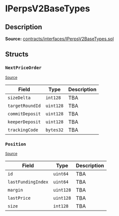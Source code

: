 # IPerpsV2BaseTypes

## Description

**Source:** [contracts/interfaces/IPerpsV2BaseTypes.sol](https://github.com/Synthetixio/synthetix/tree/v2.69.0/contracts/interfaces/IPerpsV2BaseTypes.sol)

## Structs

### `NextPriceOrder`

<sub>[Source](https://github.com/Synthetixio/synthetix/tree/v2.69.0/contracts/interfaces/IPerpsV2BaseTypes.sol#L31)</sub>

| Field           | Type      | Description |
| --------------- | --------- | ----------- |
| `sizeDelta`     | `int128`  | TBA         |
| `targetRoundId` | `uint128` | TBA         |
| `commitDeposit` | `uint128` | TBA         |
| `keeperDeposit` | `uint128` | TBA         |
| `trackingCode`  | `bytes32` | TBA         |

### `Position`

<sub>[Source](https://github.com/Synthetixio/synthetix/tree/v2.69.0/contracts/interfaces/IPerpsV2BaseTypes.sol#L22)</sub>

| Field              | Type      | Description |
| ------------------ | --------- | ----------- |
| `id`               | `uint64`  | TBA         |
| `lastFundingIndex` | `uint64`  | TBA         |
| `margin`           | `uint128` | TBA         |
| `lastPrice`        | `uint128` | TBA         |
| `size`             | `int128`  | TBA         |
